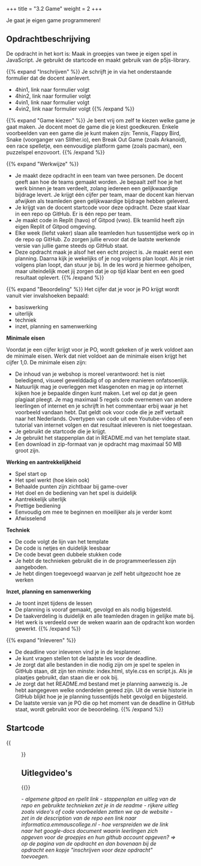 +++
title = "3.2 Game"
weight = 2
+++

Je gaat je eigen game programmeren!
<!--more-->

## Opdrachtbeschrijving
De opdracht in het kort is: Maak in groepjes van twee je eigen spel in JavaScript. Je gebruikt de startcode en maakt gebruik van de p5js-library.

{{% expand "Inschrijven" %}}
Je schrijft je in via het onderstaande formulier dat de docent aanlevert. 
- 4hin1, link naar formulier volgt
- 4hin2, link naar formulier volgt
- 4vin1, link naar formulier volgt
- 4vin2, link naar formulier volgt
{{% /expand %}}

{{% expand "Game kiezen" %}}
Je bent vrij om zelf te kiezen welke game je gaat maken. Je docent moet de game die je kiest goedkeuren. Enkele voorbeelden van een game die je kunt maken zijn: Tennis, Flappy Bird, Snake (voorganger van Slither.io), een Break Out Game (zoals Arkanoid), een race spelletje, een eenvoudige platform game (zoals pacman), een puzzelspel enzovoort. 
{{% /expand %}}

{{% expand "Werkwijze" %}}
- Je maakt deze opdracht in een team van twee personen. De docent geeft aan hoe de teams gemaakt worden. Je bepaalt zelf hoe je het werk binnen je team verdeelt, zolang iedereen een gelijkwaardige bijdrage levert. Je krijgt één cijfer per team, maar de docent kan hiervan afwijken als teamleden geen gelijkwaardige bijdrage hebben geleverd. 
- Je krijgt van de docent startcode voor deze opdracht. Deze staat klaar in een repo op GitHub. Er is één repo per team. 
- Je maakt code in Replit (havo) of Gitpod (vwo). Elk teamlid heeft zijn eigen Replit of Gitpod omgeving.
- Elke week (liefst vaker) slaan alle teamleden hun tussentijdse werk op in de repo op GitHub. Zo zorgen jullie ervoor dat de laatste werkende versie van jullie game steeds op GitHub staat.
- Deze opdracht maak je alsof het een echt project is. Je maakt eerst een planning. Daarna kijk je wekelijks of je nog volgens plan loopt. Als je niet volgens plan loopt, dan stuur je bij. In de les word je hiermee geholpen, maar uiteindelijk moet jij zorgen dat je op tijd klaar bent en een goed resultaat oplevert. 
{{% /expand %}}

{{% expand "Beoordeling" %}}
Het cijfer dat je voor je PO krijgt wordt vanuit vier invalshoeken bepaald: 
- basiswerking
- uiterlijk
- techniek
- inzet, planning en samenwerking 

**Minimale eisen**

Voordat je een cijfer krijgt voor je PO, wordt gekeken of je werk voldoet aan de minimale eisen. Werk dat niet voldoet aan de minimale eisen krijgt het cijfer 1,0. De minimale eisen zijn:
- De inhoud van je webshop is moreel verantwoord: het is niet beledigend, visueel gewelddadig of op andere manieren onfatsoenlijk.
- Natuurlijk mag je overleggen met klasgenoten en mag je op internet kijken hoe je bepaalde dingen kunt maken. Let wel op dat je geen plagiaat pleegt. Je mag maximaal 5 regels code overnemen van andere leerlingen of internet en je schrijft in het commentaar erbij waar je het voorbeeld vandaan hebt. Dat geldt ook voor code die je zelf vertaalt naar het Nederlands. Overtypen van code uit een Youtube-video of een tutorial van internet volgen en dat resultaat inleveren is niet toegestaan.
- Je gebruikt de startcode die je krijgt.
- Je gebruikt het stappenplan dat in README.md van het template staat.
- Een download in zip-formaat van je opdracht mag maximaal 50 MB groot zijn.

**Werking en aantrekkelijkheid**
- Spel start op
- Het spel werkt (hoe klein ook)
- Behaalde punten zijn zichtbaar bij game-over
- Het doel en de bediening van het spel is duidelijk
- Aantrekkelijk uiterlijk
- Prettige bediening
- Eenvoudig om mee te beginnen en moeilijker als je verder komt
- Afwisselend

**Techniek**
- De code volgt de lijn van het template
- De code is netjes en duidelijk leesbaar
- De code bevat geen dubbele stukken code
- Je hebt de technieken gebruikt die in de programmeerlessen zijn aangeboden.
- Je hebt dingen toegevoegd waarvan je zelf hebt uitgezocht hoe ze werken

**Inzet, planning en samenwerking**
- Je toont inzet tijdens de lessen
- De planning is vooraf gemaakt, gevolgd en als nodig bijgesteld.
- De taakverdeling is duidelijk en alle teamleden dragen in gelijke mate bij.
- Het werk is verdeeld over de weken waarin aan de opdracht kon worden gewerkt.
{{% /expand %}}

{{% expand "Inleveren" %}}
- De deadline voor inleveren vind je in de lesplanner.
- Je kunt vragen stellen tot de laatste les voor de deadline.
- Je zorgt dat alle bestanden in die nodig zijn om je spel te spelen in GitHub staan, dit zijn ten minste: index.html, style.css en script.js. Als je plaatjes gebruikt, dan staan die er ook bij.
- Je zorgt dat het README.md bestand met je planning aanwezig is. Je hebt aangegeven welke onderdelen gereed zijn. Uit de versie historie in GitHub blijkt hoe je je planning tussentijds hebt gevolgd en bijgesteld. 
- De laatste versie van je PO die op het moment van de deadline in GitHub staat, wordt gebruikt voor de beoordeling.
{{% /expand %}}

## Startcode
{{<figure src="../game_github.png" link="https://github.com/emmauscollege/4HV-game-template">}}

<!--
[![Open GitHub](https://img.shields.io/badge/open-GitHub-brightgreen)](https://github.com)
[![Open Gitpod](https://img.shields.io/badge/open-Gitpod-brightgreen)](https://gitpod.io)
[![Open Replit](https://img.shields.io/badge/open-Replit-brightgreen)](https://replit.com)
-->

<!--
## Planning
{{<figure src="planning-preview.png" link="planning.pptx">}}
gebruiken we liever de pdf (universeel viewable) of pptx (brondocument, snel editbaar)
-->

## Uitlegvideo's
{{<youtube id="videoseries?list=PLpTljPS--R5CgvkhsT9EODw2ng4Rkp1HC">}}
  
<i>
- algemene gitpod en rpelit link
- stappenplan en uitleg van de repo en gebruikte technieken zet je in de readme
- rijkere uitleg zoals video's of code voorbeelden zetten we op de website
- zet in de description van de repo een link naar informatica.emmauscollege.nl
- hoe verspreiden we de link naar het google-docs document waarin leerlingen zich opgeven voor de groepjes en hun github account opgeven?  => op de pagina van de opdracht en dan bovenaan bij de opdracht een kopje "inschrijven voor deze opdracht" toevoegen.
</i>

</i>    



